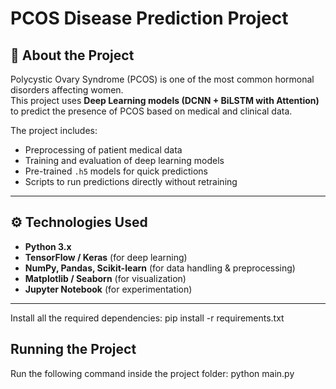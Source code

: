 # PCOS Disease Prediction Project

## 📖 About the Project
Polycystic Ovary Syndrome (PCOS) is one of the most common hormonal disorders affecting women.  
This project uses **Deep Learning models (DCNN + BiLSTM with Attention)** to predict the presence of PCOS based on medical and clinical data.  

The project includes:
- Preprocessing of patient medical data  
- Training and evaluation of deep learning models  
- Pre-trained `.h5` models for quick predictions  
- Scripts to run predictions directly without retraining  

---

## ⚙️ Technologies Used
- **Python 3.x**  
- **TensorFlow / Keras** (for deep learning)  
- **NumPy, Pandas, Scikit-learn** (for data handling & preprocessing)  
- **Matplotlib / Seaborn** (for visualization)  
- **Jupyter Notebook** (for experimentation)  

---
Install all the required dependencies: 
pip install -r requirements.txt

## Running the Project
Run the following command inside the project folder: 
python main.py
